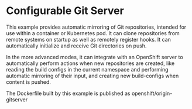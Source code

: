Configurable Git Server
=======================

This example provides automatic mirroring of Git repositories, intended
for use within a container or Kubernetes pod. It can clone repositories
from remote systems on startup as well as remotely register hooks. It
can automatically initialize and receive Git directories on push.

In the more advanced modes, it can integrate with an OpenShift server to
automatically perform actions when new repositories are created, like
reading the build configs in the current namespace and performing
automatic mirroring of their input, and creating new build-configs when
content is pushed.

The Dockerfile built by this example is published as
openshift/origin-gitserver